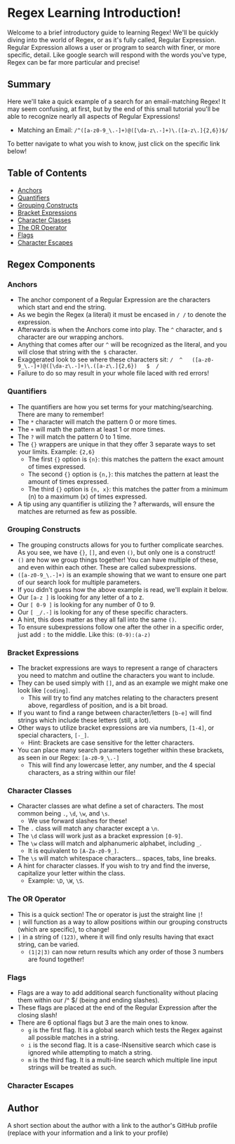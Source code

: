 # Regex Learning Introduction!
Welcome to a brief introductory guide to learning Regex! We'll be quickly diving into the world of Regex, or as it's fully called, Regular Expression. Regular Expression allows a user or program to search with finer, or more specific, detail. Like google search will respond with the words you've type, Regex can be far more particular and precise! 

## Summary
Here we'll take a quick example of a search for an email-matching Regex! It may seem confusing, at first, but by the end of this small tutorial you'll be able to recognize nearly all aspects of Regular Expressions! 

* Matching an Email: `/^([a-z0-9_\.-]+)@([\da-z\.-]+)\.([a-z\.]{2,6})$/`

To better navigate to what you wish to know, just click on the specific link below!

## Table of Contents
- [Anchors](#anchors)
- [Quantifiers](#quantifiers)
- [Grouping Constructs](#grouping-constructs)
- [Bracket Expressions](#bracket-expressions)
- [Character Classes](#character-classes)
- [The OR Operator](#the-or-operator)
- [Flags](#flags)
- [Character Escapes](#character-escapes)

## Regex Components

### Anchors
* The anchor component of a Regular Expression are the characters which start and end the string. 
* As we begin the Regex (a literal) it must be encased in `/ /` to denote the expression. 
* Afterwards is when the Anchors come into play. The `^` character, and `$` character are our wrapping anchors.
* Anything that comes after our `^` will be recognized as the literal, and you will close that string with the` $` character.
* Exaggerated look to see where these characters sit: `/  ^   ([a-z0-9_\.-]+)@([\da-z\.-]+)\.([a-z\.]{2,6})   $  /`
* Failure to do so may result in your whole file laced with red errors!

### Quantifiers
* The quantifiers are how you set terms for your matching/searching. There are many to remember!
* The `*` character will match the pattern 0 or more times.
* The `+` will math the pattern at least 1 or more times.
* The `?` will match the pattern 0 to 1 time.
* The `{}` wrappers are unique in that they offer 3 separate ways to set your limits. Example: `{2,6}`
    * The first `{}` option is `{n}`: this matches the pattern the exact amount of times expressed.
    * The second `{}` option is `{n,}`: this matches the pattern at least the amount of times expressed.
    * The third `{}` option is `{n, x}`: this matches the patter from a minimum (n) to a maximum (x) of times expressed.
* A tip using any quantifier is utilizing the ? afterwards, will ensure the matches are returned as few as possible.

### Grouping Constructs
* The grouping constructs allows for you to further complicate searches. As you see, we have `{}`, `[]`, and even `()`, but only one is a construct!
* `()` are how we group things together! You can have multiple of these, and even within each other. These are called subexpressions.
* `([a-z0-9_\.-]+)` is an example showing that we want to ensure one part of our search look for multiple parameters.
* If you didn't guess how the above example is read, we'll explain it below.
* Our `[a-z ]` is looking for any letter of a to z.
* Our `[ 0-9 ]` is looking for any number of 0 to 9.
* Our `[ _/.-]` is looking for any of these specific characters.
* A hint, this does matter as they all fall into the same `()`.
* To ensure subexpressions follow one after the other in a specific order, just add `:` to the middle. Like this: `(0-9):(a-z)`

### Bracket Expressions
* The bracket expressions are ways to represent a range of characters you need to matchm and outline the characters you want to include.
* They can be used simply with `[]`, and as an example we might make one look like `[coding]`.
    * This will try to find any matches relating to the characters present above, regardless of position, and is a bit broad.
* If you want to find a range between character/letters `[b-e]` will find strings which include these letters (still, a lot).
* Other ways to utilize bracket expressions are via numbers, `[1-4]`, or special characters, `[-_]`.
    * Hint: Brackets are case sensitive for the letter characters.
* You can place many search parameters together within these brackets, as seen in our Regex: `[a-z0-9_\.-]`
    * This will find any lowercase letter, any number, and the 4 special characters, as a string within our file!

### Character Classes
* Character classes are what define a set of characters. The most common being `.`, `\d`, `\w`, and `\s`.
    * We use forward slashes for these!
* The `.` class will match any character except a `\n`.
* The `\d` class will work just as a bracket expression `[0-9]`.
* The `\w` class will match and alphanumeric alphabet, including `_`. 
    * It is equivalent to `[A-Za-z0-9_]`.
* The `\s` will match whitespace characters... spaces, tabs, line breaks.
* A hint for character classes. If you wish to try and find the inverse, capitalize your letter within the class.
    * Example: `\D`, `\W`, `\S`.

### The OR Operator
* This is a quick section! The or operator is just the straight line `|`!
* `|` will function as a way to allow positions within our grouping constructs (which are specific), to change!
* `|` in a string of `(123)`, where it will find only results having that exact string, can be varied.
    * `(1|2|3)` can now return results which any order of those 3 numbers are found together!

### Flags
* Flags are a way to add additional search functionality without placing them within our /^ $/ (being and ending slashes).
* These flags are placed at the end of the Regular Expression after the closing slash!
* There are 6 optional flags but 3 are the main ones to know.
    * `g` is the first flag. It is a global search which tests the Regex against all possible matches in a string.
    * `i` is the second flag. It is a case-INsensitive search which case is ignored while attempting to match a string.
    * `m` is the third flag. It is a multi-line search which multiple line input strings will be treated as such.

### Character Escapes


## Author

A short section about the author with a link to the author's GitHub profile (replace with your information and a link to your profile)
